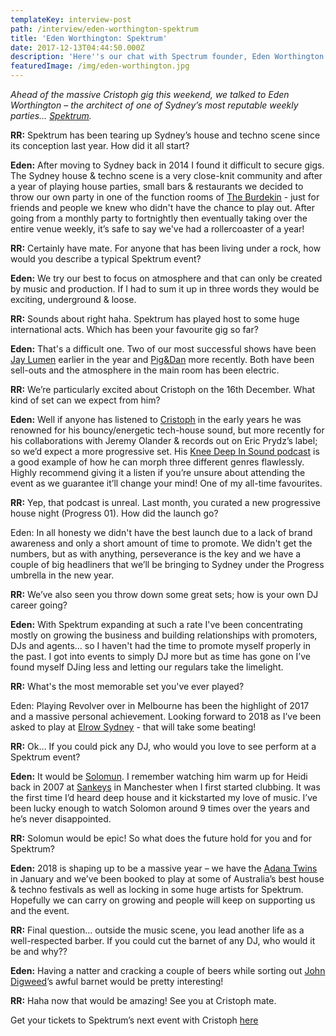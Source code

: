 ```yaml
---
templateKey: interview-post
path: /interview/eden-worthington-spektrum
title: 'Eden Worthington: Spektrum'
date: 2017-12-13T04:44:50.000Z
description: 'Here''s our chat with Spectrum founder, Eden Worthington. '
featuredImage: /img/eden-worthington.jpg
---
```

_Ahead of the massive Cristoph gig this weekend, we talked to Eden Worthington – the architect of one of Sydney’s most reputable weekly parties… [Spektrum](https://www.facebook.com/spektrumau/)._

**RR:** Spektrum has been tearing up Sydney’s house and techno scene since its conception last year. How did it all start?

**Eden:** After moving to Sydney back in 2014 I found it difficult to secure gigs. The Sydney house & techno scene is a very close-knit community and after a year of playing house parties, small bars & restaurants we decided to throw our own party in one of the function rooms of [The Burdekin](https://www.facebook.com/BurdekinHotel) - just for friends and people we knew who didn't have the chance to play out. After going from a monthly party to fortnightly then eventually taking over the entire venue weekly, it’s safe to say we've had a rollercoaster of a year!

**RR:** Certainly have mate. For anyone that has been living under a rock, how would you describe a typical Spektrum event?

**Eden:** We try our best to focus on atmosphere and that can only be created by music and production. If I had to sum it up in three words they would be exciting, underground & loose.

**RR:** Sounds about right haha. Spektrum has played host to some huge international acts. Which has been your favourite gig so far? 

**Eden:** That's a difficult one. Two of our most successful shows have been [Jay Lume](https://www.facebook.com/JayLumenMusic/)[n](https://www.facebook.com/JayLumenMusic/) earlier in the year and [Pig&Dan](https://www.facebook.com/piganddan/) more recently. Both have been sell-outs and the atmosphere in the main room has been electric.

**RR:** We’re particularly excited about Cristoph on the 16th December. What kind of set can we expect from him?

**Eden:** Well if anyone has listened to [Cristoph](https://www.facebook.com/CristophMusic/) in the early years he was renowned for his bouncy/energetic tech-house sound, but more recently for his collaborations with Jeremy Olander & records out on Eric Prydz’s label; so we’d expect a more progressive set. His [Knee Deep In Sound podcast](https://l.facebook.com/l.php?u=https%3A%2F%2Fsoundcloud.com%2Fkneedeepinsound%2Fknee-deep-in-sound-podcast-003-cristoph&h=ATNc6-R-qRWVkenm_ib3EaLysOnq-NfSGwGDenwxB2KKhAPwFNDHvRR0inhJjgMnbCadIDKcNLvIjtetgzqU7z7fH7O1EdjIbXY9KWAe3Zqa_0gPmeLpMyAX) is a good example of how he can morph three different genres flawlessly.  Highly recommend giving it a listen if you’re unsure about attending the event as we guarantee it’ll change your mind! One of my all-time favourites. 

**RR:** Yep, that podcast is unreal. Last month, you curated a new progressive house night (Progress 01). How did the launch go?

Eden: In all honesty we didn't have the best launch due to a lack of brand awareness and only a short amount of time to promote. We didn't get the numbers, but as with anything, perseverance is the key and we have a couple of big headliners that we’ll be bringing to Sydney under the Progress umbrella in the new year. 

**RR:** We’ve also seen you throw down some great sets; how is your own DJ career going?

**Eden:** With Spektrum expanding at such a rate I've been concentrating mostly on growing the business and building relationships with promoters, DJs and agents… so I haven't had the time to promote myself properly in the past. I got into events to simply DJ more but as time has gone on I’ve found myself DJing less and letting our regulars take the limelight. 

**RR:** What's the most memorable set you've ever played?

Eden: Playing Revolver over in Melbourne has been the highlight of 2017 and a massive personal achievement. Looking forward to 2018 as I’ve been asked to play at [Elrow Sydney](https://www.facebook.com/events/1536434159781103/) - that will take some beating!

**RR:** Ok… If you could pick any DJ, who would you love to see perform at a Spektrum event?

**Eden:** It would be [Solomun](https://www.facebook.com/SolomunMusic/). I remember watching him warm up for Heidi back in 2007 at [Sankeys](https://www.facebook.com/officialsankeys/) in Manchester when I first started clubbing. It was the first time I’d heard deep house and it kickstarted my love of music. I’ve been lucky enough to watch Solomon around 9 times over the years and he’s never disappointed.

**RR:** Solomun would be epic!  So what does the future hold for you and for Spektrum? 

**Eden:** 2018 is shaping up to be a massive year – we have the [Adana Twins](https://www.facebook.com/events/1976999512587758/) in January and we’ve been booked to play at some of Australia’s best house & techno festivals as well as locking in some huge artists for Spektrum. Hopefully we can carry on growing and people will keep on supporting us and the event. 

**RR:** Final question... outside the music scene, you lead another life as a well-respected barber. If you could cut the barnet of any DJ, who would it be and why??

**Eden:** Having a natter and cracking a couple of beers while sorting out [John Digweed](https://www.facebook.com/djjohndigweed/)’s awful barnet would be pretty interesting!

**RR:** Haha now that would be amazing! See you at Cristoph mate.

Get your tickets to Spektrum’s next event with Cristoph [here](https://www.facebook.com/events/145068672895251/)
